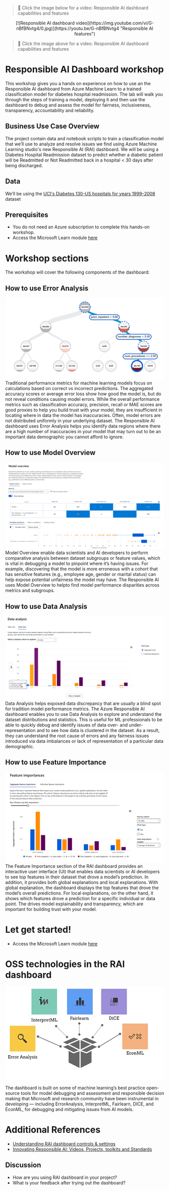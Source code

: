 > 🎥 Click the image below for a video: Responsible AI dashboard capabilities and features

<center>[![Responsible AI dashboard video](https://img.youtube.com/vi/G-nBfBNvtg4/0.jpg)](https://youtu.be/G-nBfBNvtg4 "Responsible AI features")</center>

> 🎥 Click the image above for a video: Responsible AI dashboard capabilities and features

# Responsible AI Dashboard workshop 
This workshop gives you a hands on experience on how to use an the Responsible AI dashboard from Azure Machine Learn to a trained classification model for diabetes hospital readmission. The lab will walk you through the steps of training a model, deploying it and then use the dashboard to debug and assess the model for fairness, inclusiveness, transparency, accountability and reliability.


## Business Use Case Overview
The project contain data and notebook scripts to train a classification model that we’ll use to analyze and resolve issues we find using Azure Machine Learning studio's new Responsible AI (RAI) dashboard. We will be using a Diabetes Hospital Readmission dataset to predict whether a diabetic patient will be Readmitted or Not Readmitted back in a hospital < 30 days after being discharged. 

## Data
We’ll be using the [UCI's Diabetes 130-US hospitals for years 1999–2008](https://archive.ics.uci.edu/ml/datasets/Diabetes+130-US+hospitals+for+years+1999-2008#) dataset

## Prerequisites
- You do not need an Azure subscription to complete this hands-on workshop. 
- Access the Microsoft Learn module [here](https://learn.microsoft.com/en-us/training/modules/train-model-debug-with-responsible-ai-dashboard-azure-machine-learning/)

# Workshop sections

The workshop will cover the following components of the dashboard:

## How to use Error Analysis 
![error analysis for RAI](img/ea-error-cohort.png)
Traditional performance metrics for machine learning models focus on calculations based on correct vs incorrect predictions.  The aggregated accuracy scores or average error loss show how good the model is, but do not reveal conditions causing model errors. While the overall performance metrics such as classification accuracy, precision, recall or MAE scores are good proxies to help you build trust with your model, they are insufficient in locating where in data the model has inaccuracies.  Often, model errors are not distributed uniformly in your underlying dataset.  The Responsible AI dashboard uses Error Analysis helps you identify data regions where there are a high number of inaccuracies in your model that may turn out to be an important data demographic you cannot afford to ignore. 

## How to use Model Overview
![model overview for RAI](img/model-overview.png)
Model Overview enable data scientists and AI developers to perform comparative analysis between dataset subgroups or feature values, which is vital in debugging a model to pinpoint where it’s having issues. For example, discovering that the model is more erroneous with a cohort that has sensitive features (e.g., employee age, gender or marital status) can help expose potential unfairness the model may have. The Responsible AI uses Model Overview to helpto find model performance disparities across metrics and subgroups.

## How to use Data Analysis
![data analysis for RAI](img/dataanalysis-cover.png)
Data Analysis helps exposed data discrepancy that are usually a blind spot for tradition model performance metrics. The Azure Responsible AI dashboard enables you to use Data Analysis to explore and understand the dataset distributions and statistics. This is useful for ML professionals to be able to quickly debug and identify issues of data over- and under-representation and to see how data is clustered in the dataset. As a result, they can understand the root cause of errors and any fairness issues introduced via data imbalances or lack of representation of a particular data demographic.

## How to use Feature Importance
![Feature Importance for RAI](img/fi-chart-default.png)
The Feature Importance section of the RAI dashboard provides an interactive user interface (UI) that enables data scientists or AI developers to see top features in their dataset that drove a model’s prediction. In addition, it provides both global explanations and local explanations. With global explanation, the dashboard displays the top features that drove the model’s overall predictions. For local explanations, on the other hand, it shows which features drove a prediction for a specific individual or data point. The drives model explainability and transparency, which are important for building trust with your model. 

# Let get started!

* Access the Microsoft Learn module [here](https://learn.microsoft.com/en-us/training/modules/train-model-debug-with-responsible-ai-dashboard-azure-machine-learning/)

# OSS technologies in the RAI dashboard
![OSS for RAI](img/RAI-OSS.png)

The dashboard is built on some of machine learning’s best practice open-source tools for model debugging and assessment and responsible decision making that Microsoft and research community have been instrumental in developing — including ErrorAnalysis, InterpretML, Fairlearn, DICE, and EconML, for debugging and mitigating issues from AI models.

# Additional References
- [Understanding RAI dashboard controls & settings](https://aka.ms/MBRAIdashboardControls)
- [Innovating Responsible AI: Videos, Projects, toolkits and Standards](https://www.microsoft.com/ai/ai-lab-responsible-ai-dashboard)

## Discussion
- How are you using RAI dashboard in your project?
- What is your feedback after trying out the dashboard?






